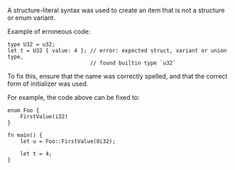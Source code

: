 A structure-literal syntax was used to create an item that is not a structure
or enum variant.

Example of erroneous code:

```compile_fail,E0071
type U32 = u32;
let t = U32 { value: 4 }; // error: expected struct, variant or union type,
                          // found builtin type `u32`
```

To fix this, ensure that the name was correctly spelled, and that the correct
form of initializer was used.

For example, the code above can be fixed to:

```
enum Foo {
    FirstValue(i32)
}

fn main() {
    let u = Foo::FirstValue(0i32);

    let t = 4;
}
```
